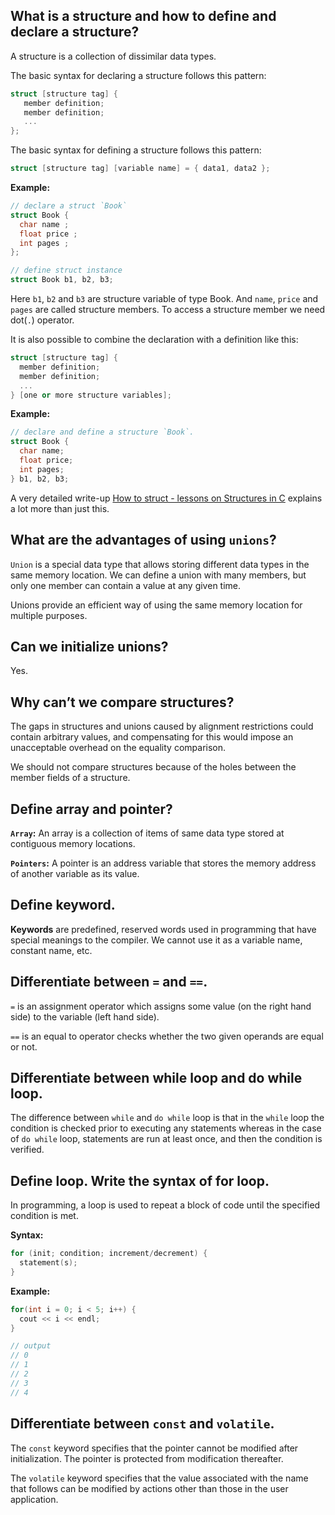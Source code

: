 <!--
Author: chankruze (chankruze@gmail.com)
Created: Fri Nov 18 2022 21:41:48 GMT+0530 (India Standard Time)

Copyright (c) geekofia 2022 and beyond
-->

## What is a structure and how to define and declare a structure?

A structure is a collection of dissimilar data types.

The basic syntax for declaring a structure follows this pattern:

```cpp
struct [structure tag] {
   member definition;
   member definition;
   ...
};
```

The basic syntax for defining a structure follows this pattern:

```cpp
struct [structure tag] [variable name] = { data1, data2 };
```

**Example:**

```cpp
// declare a struct `Book`
struct Book {
  char name ;
  float price ;
  int pages ;
};

// define struct instance
struct Book b1, b2, b3;
```

Here `b1`, `b2` and `b3` are structure variable of type Book. And `name`, `price` and `pages` are called structure members. To access a structure member we need dot(`.`) operator.

It is also possible to combine the declaration with a definition like this:

```cpp
struct [structure tag] {
  member definition;
  member definition;
  ...
} [one or more structure variables];
```

**Example:**

```cpp
// declare and define a structure `Book`.
struct Book {
  char name;
  float price;
  int pages;
} b1, b2, b3;
```

A very detailed write-up [How to struct - lessons on Structures in C](https://www.microforum.cc/blogs/entry/21-how-to-struct-lessons-on-structures-in-c/) explains a lot more than just this.

## What are the advantages of using `unions`?

`Union` is a special data type that allows storing different data types in the same memory location. We can define a union with many members, but only one member can contain a value at any given time.

Unions provide an efficient way of using the same memory location for multiple purposes.

## Can we initialize unions?

Yes.

## Why can’t we compare structures?

The gaps in structures and unions caused by alignment restrictions could contain arbitrary values, and compensating for this would impose an unacceptable overhead on the equality comparison.

We should not compare structures because of the holes between the member fields of a structure.

## Define array and pointer?

**`Array`:** An array is a collection of items of same data type stored at contiguous memory locations.

**`Pointers`:** A pointer is an address variable that stores the memory address of another variable as its value.

## Define keyword.

**Keywords** are predefined, reserved words used in programming that have special meanings to the compiler. We cannot use it as a variable name, constant name, etc.

## Differentiate between `=` and `==`.

`=` is an assignment operator which assigns some value (on the right hand side) to the variable (left hand side).

`==` is an equal to operator checks whether the two given operands are equal or not.

## Differentiate between while loop and do while loop.

The difference between `while` and `do while` loop is that in the `while` loop the condition is checked prior to executing any statements whereas in the case of `do while` loop, statements are run at least once, and then the condition is verified.

## Define loop. Write the syntax of for loop.

In programming, a loop is used to repeat a block of code until the specified condition is met.

**Syntax:**

```cpp
for (init; condition; increment/decrement) {
  statement(s);
}
```

**Example:**

```cpp
for(int i = 0; i < 5; i++) {
  cout << i << endl;
}

// output
// 0
// 1
// 2
// 3
// 4
```

## Differentiate between `const` and `volatile`.

The `const` keyword specifies that the pointer cannot be modified after initialization. The pointer is protected from modification thereafter.

The `volatile` keyword specifies that the value associated with the name that follows can be modified by actions other than those in the user application.
